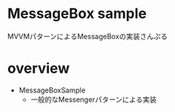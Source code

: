 # MessageBox sample

MVVMパターンによるMessageBoxの実装さんぷる

# overview

- MessageBoxSample
    - 一般的なMessengerパターンによる実装
    
